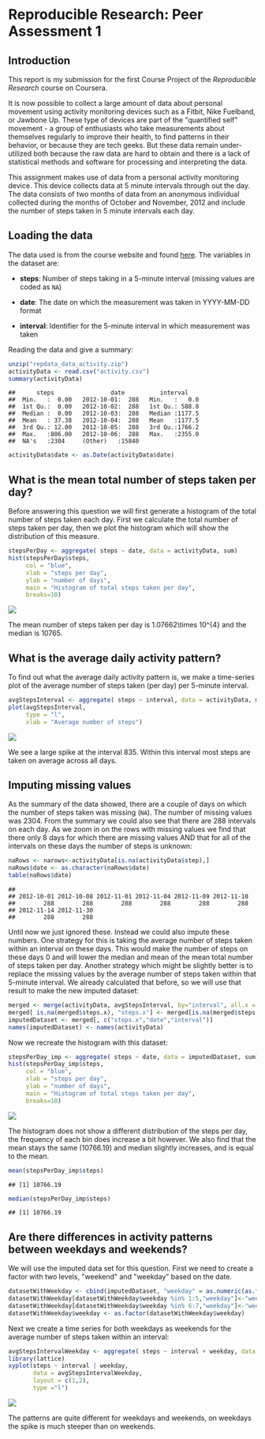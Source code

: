# Reproducible Research: Peer Assessment 1



## Introduction
This report is my submission for the first Course Project of the *Reproducible Research* course on Coursera. 

It is now possible to collect a large amount of data about personal movement using activity monitoring devices such as a Fitbit, Nike Fuelband, or Jawbone Up. These type of devices are part of the "quantified self" movement - a group of enthusiasts who take measurements about themselves regularly to improve their health, to find patterns in their behavior, or because they are tech geeks. But these data remain under-utilized both because the raw data are hard to obtain and there is a lack of statistical methods and software for processing and interpreting the data.

This assignment makes use of data from a personal activity monitoring device. This device collects data at 5 minute intervals through out the day. The data consists of two months of data from an anonymous individual collected during the months of October and November, 2012 and include the number of steps taken in 5 minute intervals each day.

## Loading the data
The data used is from the course website and found [here](https://d396qusza40orc.cloudfront.net/repdata%2Fdata%2Factivity.zip). The variables in the dataset are:

- **steps**: Number of steps taking in a 5-minute interval (missing values are coded as `NA`)

- **date**: The date on which the measurement was taken in YYYY-MM-DD format

- **interval**: Identifier for the 5-minute interval in which measurement was taken

Reading the data and give a summary:

```r
unzip("repdata_data_activity.zip")
activityData <- read.csv("activity.csv")
summary(activityData)
```

```
##      steps                date          interval     
##  Min.   :  0.00   2012-10-01:  288   Min.   :   0.0  
##  1st Qu.:  0.00   2012-10-02:  288   1st Qu.: 588.8  
##  Median :  0.00   2012-10-03:  288   Median :1177.5  
##  Mean   : 37.38   2012-10-04:  288   Mean   :1177.5  
##  3rd Qu.: 12.00   2012-10-05:  288   3rd Qu.:1766.2  
##  Max.   :806.00   2012-10-06:  288   Max.   :2355.0  
##  NA's   :2304     (Other)   :15840
```

```r
activityData$date <- as.Date(activityData$date)
```

## What is the mean total number of steps taken per day?
Before answering this question we will first generate a histogram of the total number of steps taken each day. First we calculate the total number of steps taken per day, then we plot the histogram which will show the distribution of this measure. 

```r
stepsPerDay <- aggregate( steps ~ date, data = activityData, sum)
hist(stepsPerDay$steps,
     col = "blue",
     xlab = "steps per day",
     ylab = "number of days",
     main = "Histogram of total steps taken per day",
     breaks=10)
```

![](PA1_template_files/figure-html/totalPerDay-1.png)<!-- -->

The mean number of steps taken per day is 1.07662\times 10^{4} and the median is 10765.

## What is the average daily activity pattern?
To find out what the average daily activity pattern is, we make a time-series plot of the average number of steps taken (per day) per 5-minute interval.

```r
avgStepsInterval <- aggregate( steps ~ interval, data = activityData, mean, na.rm = TRUE)
plot(avgStepsInterval,
     type = "l",
     xlab = "Average number of steps")
```

![](PA1_template_files/figure-html/avgPerInterval-1.png)<!-- -->

We see a large spike at the interval 835. Within this interval most steps are taken on average across all days.

## Imputing missing values
As the summary of the data showed, there are a couple of days on which the number of steps taken was missing (`NA`). The number of missing values was 2304. From the summary we could also see that there are 288 intervals on each day. As we zoom in on the rows with missing values we find that there only 8 days for which there are missing values AND that for all of the intervals on these days the number of steps is unknown:

```r
naRows <- narows<-activityData[is.na(activityData$step),]
naRows$date <- as.character(naRows$date)
table(naRows$date)
```

```
## 
## 2012-10-01 2012-10-08 2012-11-01 2012-11-04 2012-11-09 2012-11-10 
##        288        288        288        288        288        288 
## 2012-11-14 2012-11-30 
##        288        288
```

Until now we just ignored these. Instead we could also impute these numbers. One strategy for this is taking the average number of steps taken within an interval on these days. This would make the number of steps on these days 0 and will lower the median and mean of the mean total number of steps taken per day. Another strategy which might be slightly better is to replace the missing values by the average number of steps taken within that 5-minute interval. We already calculated that before, so we will use that result to make the new imputed dataset:

```r
merged <- merge(activityData, avgStepsInterval, by="interval", all.x = TRUE)
merged[ is.na(merged$steps.x), "steps.x"] <- merged[is.na(merged$steps.x), "steps.y"]
imputedDataset <- merged[, c("steps.x","date","interval")]
names(imputedDataset) <- names(activityData)
```

Now we recreate the histogram with this dataset:

```r
stepsPerDay_imp <- aggregate( steps ~ date, data = imputedDataset, sum)
hist(stepsPerDay_imp$steps,
     col = "blue",
     xlab = "steps per day",
     ylab = "number of days",
     main = "Histogram of total steps taken per day",
     breaks=10)
```

![](PA1_template_files/figure-html/totalPerDay_imp-1.png)<!-- -->

The histogram does not show a different distribution of the steps per day, the frequency of each bin does increase a bit however. We also find that the mean stays the same (10766.19) and median slightly increases, and is equal to the mean.

```r
mean(stepsPerDay_imp$steps)
```

```
## [1] 10766.19
```

```r
median(stepsPerDay_imp$steps)
```

```
## [1] 10766.19
```

## Are there differences in activity patterns between weekdays and weekends?
We will use the imputed data set for this question. First we need to create a factor with two levels, "weekend" and "weekday" based on the date.

```r
datasetWithWeekday <- cbind(imputedDataset, "weekday" = as.numeric(as.factor(weekdays(imputedDataset$date))) )
datasetWithWeekday[datasetWithWeekday$weekday %in% 1:5,"weekday"]<-"weekday"
datasetWithWeekday[datasetWithWeekday$weekday %in% 6:7,"weekday"]<-"weekend"
datasetWithWeekday$weekday <- as.factor(datasetWithWeekday$weekday)
```
Next we create a time series for both weekdays as weekends for the average number of steps taken within an interval:

```r
avgStepsIntervalWeekday <- aggregate( steps ~ interval + weekday, data = datasetWithWeekday, mean, na.rm = TRUE)
library(lattice)
xyplot(steps ~ interval | weekday, 
       data = avgStepsIntervalWeekday, 
       layout = c(1,2), 
       type ="l")
```

![](PA1_template_files/figure-html/timeseries-1.png)<!-- -->

The patterns are quite different for weekdays and weekends, on weekdays the spike is much steeper than on weekends.



